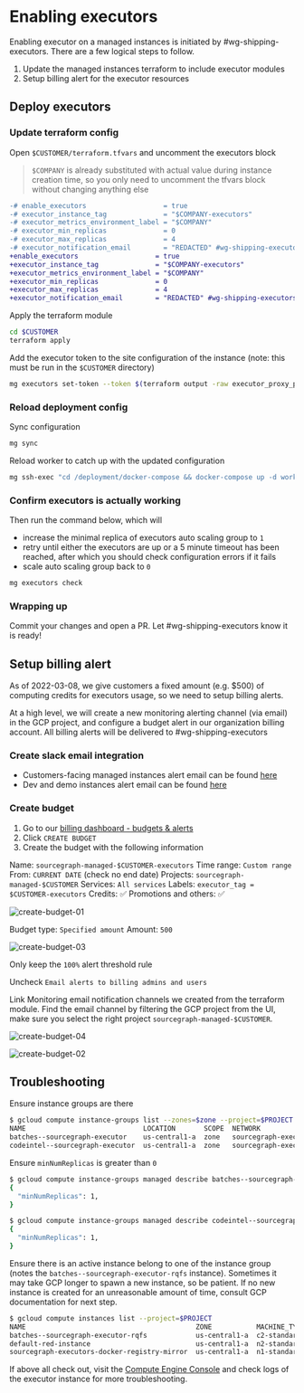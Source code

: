 # Enabling executors

Enabling executor on a managed instances is initiated by #wg-shipping-executors. There are a few logical steps to follow.

1. Update the managed instances terraform to include executor modules
1. Setup billing alert for the executor resources

## Deploy executors

### Update terraform config

Open `$CUSTOMER/terraform.tfvars` and uncomment the executors block

> `$COMPANY` is already substituted with actual value during instance creation time, so you only need to uncomment the tfvars block without changing anything else

```diff
-# enable_executors                   = true
-# executor_instance_tag              = "$COMPANY-executors"
-# executor_metrics_environment_label = "$COMPANY"
-# executor_min_replicas              = 0
-# executor_max_replicas              = 4
-# executor_notification_email        = "REDACTED" #wg-shipping-executors
+enable_executors                   = true
+executor_instance_tag              = "$COMPANY-executors"
+executor_metrics_environment_label = "$COMPANY"
+executor_min_replicas              = 0
+executor_max_replicas              = 4
+executor_notification_email        = "REDACTED" #wg-shipping-executors
```

Apply the terraform module

```sh
cd $CUSTOMER
terraform apply
```

Add the executor token to the site configuration of the instance (note: this must be run in the `$CUSTOMER` directory)

```sh
mg executors set-token --token $(terraform output -raw executor_proxy_password)
```

### Reload deployment config

Sync configuration

```sh
mg sync
```

Reload worker to catch up with the updated configuration

```sh
mg ssh-exec "cd /deployment/docker-compose && docker-compose up -d worker"
```

### Confirm executors is actually working

Then run the command below, which will

- increase the minimal replica of executors auto scaling group to `1`
- retry until either the executors are up or a 5 minute timeout has been reached, after which you should check configuration errors if it fails
- scale auto scaling group back to `0`

```sh
mg executors check
```

### Wrapping up

Commit your changes and open a PR. Let #wg-shipping-executors know it is ready!

## Setup billing alert

As of 2022-03-08, we give customers a fixed amount (e.g. $500) of computing credits for executors usage, so we need to setup billing alerts.

At a high level, we will create a new monitoring alerting channel (via email) in the GCP project, and configure a budget alert in our organization billing account. All billing alerts will be delivered to #wg-shipping-executors

### Create slack email integration

- Customers-facing managed instances alert email can be found [here](https://sourcegraph.slack.com/services/B036VE89LQG?settings=1&utm_source=in-prod&utm_medium=inprod-link_app_settings-user_card-click)
- Dev and demo instances alert email can be found [here](https://sourcegraph.slack.com/services/B036J3BAX2M?settings=1&utm_source=in-prod&utm_medium=inprod-link_app_settings-user_card-click)

### Create budget

1. Go to our [billing dashboard - budgets & alerts](https://console.cloud.google.com/billing/017005-C370B2-0E3030/budgets?authuser=0&organizationId=244397465763)
1. Click `CREATE BUDGET`
1. Create the budget with the following information

Name: `sourcegraph-managed-$CUSTOMER-executors`
Time range: `Custom range`
From: `CURRENT DATE` (check no end date)
Projects: `sourcegraph-managed-$CUSTOMER`
Services: `All services`
Labels: `executor_tag = $CUSTOMER-executors`
Credits: ✅
Promotions and others: ✅

![create-budget-01](https://storage.googleapis.com/sourcegraph-assets/create-executor-budgets-01.png)

Budget type: `Specified amount`
Amount: `500`

![create-budget-03](https://storage.googleapis.com/sourcegraph-assets/create-executor-budgets-03.png)

Only keep the `100%` alert threshold rule

Uncheck `Email alerts to billing admins and users`

Link Monitoring email notification channels we created from the terraform module. Find the email channel by filtering the GCP project from the UI, make sure you select the right project `sourcegraph-managed-$CUSTOMER`.

![create-budget-04](https://storage.googleapis.com/sourcegraph-assets/create-executor-budgets-04.png)

![create-budget-02](https://storage.googleapis.com/sourcegraph-assets/create-executor-budgets-02.png)

## Troubleshooting

Ensure instance groups are there

```sh
$ gcloud compute instance-groups list --zones=$zone --project=$PROJECT
NAME                             LOCATION       SCOPE  NETWORK                MANAGED  INSTANCES
batches--sourcegraph-executor    us-central1-a  zone   sourcegraph-executors  Yes      0
codeintel--sourcegraph-executor  us-central1-a  zone   sourcegraph-executors  Yes      0
```

Ensure `minNumReplicas` is greater than `0`

```sh
$ gcloud compute instance-groups managed describe batches--sourcegraph-executor --zone=$ZONE --project=$PROJECT --format=json | jq '.autoscaler.autoscalingPolicy'
{
  "minNumReplicas": 1,
}
```

```sh
$ gcloud compute instance-groups managed describe codeintel--sourcegraph-executor --zone=$ZONE --project=$PROJECT --format=json | jq '.autoscaler.autoscalingPolicy'
{
  "minNumReplicas": 1,
}
```

Ensure there is an active instance belong to one of the instance group (notes the `batches--sourcegraph-executor-rqfs` instance). Sometimes it may take GCP longer to spawn a new instance, so be patient. If no new instance is created for an unreasonable amount of time, consult GCP documentation for next step.

```sh
$ gcloud compute instances list --project=$PROJECT
NAME                                          ZONE           MACHINE_TYPE   PREEMPTIBLE  INTERNAL_IP  EXTERNAL_IP     STATUS
batches--sourcegraph-executor-rqfs            us-central1-a  c2-standard-8  true         10.0.1.58    35.222.34.224   RUNNING
default-red-instance                          us-central1-a  n2-standard-8               10.2.0.3                     RUNNING
sourcegraph-executors-docker-registry-mirror  us-central1-a  n1-standard-2               10.0.1.2     35.239.105.148  RUNNING
```

If above all check out, visit the [Compute Engine Console](https://console.cloud.google.com/compute/instances) and check logs of the executor instance for more troubleshooting.
